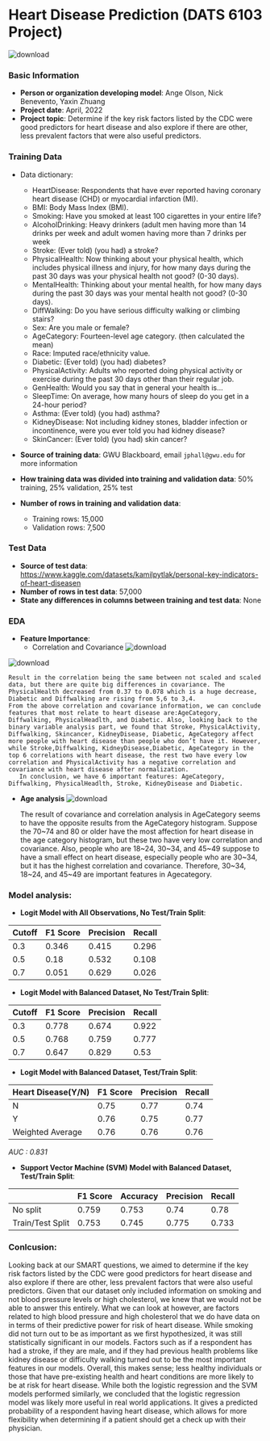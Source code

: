 # Heart Disease Prediction (DATS 6103 Project)

![download](https://github.com/NickBenevento/DATS_6103_Project/blob/main/hd.jpg)
### Basic Information

* **Person or organization developing model**: Ange Olson, Nick Benevento, Yaxin Zhuang
* **Project date**: April, 2022
* **Project topic**: Determine if the key risk factors listed by the CDC were good predictors for heart disease and also explore if there are other, less prevalent factors that were also useful predictors. 

### Training Data

* Data dictionary: 
  - HeartDisease: Respondents that have ever reported having coronary heart disease (CHD) or myocardial infarction (MI).
  - BMI: Body Mass Index (BMI).
  - Smoking: Have you smoked at least 100 cigarettes in your entire life?
  - AlcoholDrinking: Heavy drinkers (adult men having more than 14 drinks per week and adult women having more than 7 drinks per week
  - Stroke: (Ever told) (you had) a stroke?
  - PhysicalHealth: Now thinking about your physical health, which includes physical illness and injury, for how many days during the past 30 days was your physical health not good? (0-30 days).
  - MentalHealth: Thinking about your mental health, for how many days during the past 30 days was your mental health not good? (0-30 days).
  - DiffWalking: Do you have serious difficulty walking or climbing stairs?
  - Sex: Are you male or female?
  - AgeCategory: Fourteen-level age category. (then calculated the mean)
  - Race: Imputed race/ethnicity value.
  - Diabetic: (Ever told) (you had) diabetes?
  - PhysicalActivity: Adults who reported doing physical activity or exercise during the past 30 days other than their regular job.
  - GenHealth: Would you say that in general your health is...
  - SleepTime: On average, how many hours of sleep do you get in a 24-hour period?
  - Asthma: (Ever told) (you had) asthma?
  - KidneyDisease: Not including kidney stones, bladder infection or incontinence, were you ever told you had kidney disease?
  - SkinCancer: (Ever told) (you had) skin cancer?

* **Source of training data**: GWU Blackboard, email `jphall@gwu.edu` for more information
* **How training data was divided into training and validation data**: 50% training, 25% validation, 25% test
* **Number of rows in training and validation data**:
  * Training rows: 15,000
  * Validation rows: 7,500

### Test Data
* **Source of test data**: https://www.kaggle.com/datasets/kamilpytlak/personal-key-indicators-of-heart-diseasen
* **Number of rows in test data**: 57,000
* **State any differences in columns between training and test data**: None

### EDA

* **Feature Importance**:
  * Correlation and Covariance
![download](https://github.com/NickBenevento/DATS_6103_Project/blob/main/correlation_features.JPG)

![download](https://github.com/NickBenevento/DATS_6103_Project/blob/main/covariance_features.JPG)

    Result in the correlation being the same between not scaled and scaled data, but there are quite big differences in covariance. The PhysicalHealth decreased from 0.37 to 0.078 which is a huge decrease, Diabetic and Diffwalking are rising from 5,6 to 3,4. 
    From the above correlation and covariance information, we can conclude features that most relate to heart disease are:AgeCategory, Diffwalking, PhysicalHeadlth, and Diabetic. Also, looking back to the binary variable analysis part, we found that Stroke, PhysicalActivity, Diffwalking, Skincancer, KidneyDisease, Diabetic, AgeCategory affect more people with heart disease than people who don’t have it. However, while Stroke,Diffwalking, KidneyDisease,Diabetic, AgeCategory in the top 6 correlations with heart disease, the rest two have every low correlation and PhysicalActivity has a negative correlation and covariance with heart disease after normalization. 
	   In conclusion, we have 6 important features: AgeCategory, Diffwalking, PhysicalHeadlth, Stroke, KidneyDisease and Diabetic.  
    
* **Age analysis**
![download](https://github.com/NickBenevento/DATS_6103_Project/blob/main/age_analysis.JPG)

    The result of covariance and correlation analysis in AgeCategory seems to have the opposite results from the AgeCategory histogram. Suppose the 70~74 and 80 or older have the most affection for heart disease in the age category histogram, but these two have very low correlation and covariance. Also, people who are 18~24, 30~34, and 45~49 suppose to have a small effect on heart disease, especially people who are 30~34, but it has the highest correlation and covariance. Therefore, 30~34, 18~24, and 45~49 are important features in Agecategory.




### Model analysis:
* **Logit Model with All Observations, No Test/Train Split**:

| Cutoff | F1 Score | Precision | Recall |
| ------ | -------- | --------- | ------ |
| 0.3 | 0.346 | 0.415 | 0.296 |
| 0.5 | 0.18 | 0.532 | 0.108 |
| 0.7 | 0.051 | 0.629 | 0.026 |

* **Logit Model with Balanced Dataset, No Test/Train Split**:

| Cutoff | F1 Score | Precision | Recall |
| ------ | -------- | --------- | ------ |
| 0.3 | 0.778 | 0.674 | 0.922 |
| 0.5 | 0.768 | 0.759 | 0.777 |
| 0.7 | 0.647 | 0.829 | 0.53 |

* **Logit Model with Balanced Dataset, Test/Train Split**:

| Heart Disease(Y/N) | F1 Score | Precision | Recall |
| ------ | -------- | --------- | ------ |
| N | 0.75 | 0.77 | 0.74 |
| Y | 0.76 | 0.75 | 0.77 |
| Weighted Average | 0.76 | 0.76 | 0.76 |

*AUC : 0.831*

* **Support Vector Machine (SVM) Model with Balanced Dataset, Test/Train Split**:

|    | F1 Score | Accuracy | Precision | Recall |
| ------ | -------- | --------- | --------- | ------ |
| No split | 0.759 | 0.753 | 0.74 | 0.78 |
| Train/Test Split | 0.753 | 0.745 | 0.775 | 0.733 |


### Conlcusion:
   Looking back at our SMART questions, we aimed to determine if the key risk factors listed by the CDC were good predictors for heart disease and also explore if there are other, less prevalent factors that were also useful predictors. Given that our dataset only included information on smoking and not blood pressure levels or high cholesterol, we knew that we would not be able to answer this entirely. What we can look at however, are factors related to high blood pressure and high cholesterol that we do have data on in terms of their predictive power for risk of heart disease.
	  While smoking did not turn out to be as important as we first hypothesized, it was still statistically significant in our models. Factors such as if a respondent has had a stroke, if they are male, and if they had previous health problems like kidney disease or difficulty walking turned out to be the most important features in our models. Overall, this makes sense; less healthy individuals or those that have pre-existing health and heart conditions are more likely to be at risk for heart disease.
	  While both the logistic regression and the SVM models performed similarly, we concluded that the logistic regression model was likely more useful in real world applications. It gives a predicted probability of a respondent having heart disease, which allows for more flexibility when determining if a patient should get a check up with their physician.

